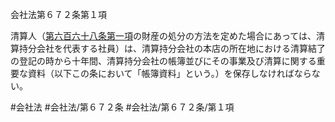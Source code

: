 会社法第６７２条第１項

清算人（[第六百六十八条第一項](会社法＿＿＿＿第６６８条第１項)の財産の処分の方法を定めた場合にあっては、清算持分会社を代表する社員）は、清算持分会社の本店の所在地における清算結了の登記の時から十年間、清算持分会社の帳簿並びにその事業及び清算に関する重要な資料（以下この条において「帳簿資料」という。）を保存しなければならない。

#会社法
#会社法/第６７２条
#会社法/第６７２条/第１項
